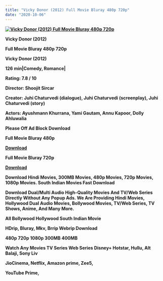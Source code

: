 ```yaml
---
title: "Vicky Donor (2012) Full Movie Bluray 480p 720p"
date: "2020-10-06"
---
```


[**![Vicky Donor (2012) Full Movie Bluray 480p 720p ](https://1.bp.blogspot.com/-TjACgxXbVog/XyrMivsZQ6I/AAAAAAAAEOE/8WO9U8tgzC0tpbw-v5286ddgIzMtqDdbACLcBGAsYHQ/s1600/vickydoner.webp "Vicky Donor (2012) Full Movie Bluray 480p 720p ")**](https://1.bp.blogspot.com/-TjACgxXbVog/XyrMivsZQ6I/AAAAAAAAEOE/8WO9U8tgzC0tpbw-v5286ddgIzMtqDdbACLcBGAsYHQ/s1600/vickydoner.webp)

 **Vicky Donor (2012)**

**Full Movie Bluray 480p 720p** 

**Vicky Donor (2012)**

**126 min|Comedy, Romance|**

**Rating: 7.8 / 10** 

**Director: Shoojit Sircar**

**Creator: Juhi Chaturvedi (dialogue), Juhi Chaturvedi (screenplay), Juhi Chaturvedi (story)**

**Actors: Ayushmann Khurrana, Yami Gautam, Annu Kapoor, Dolly Ahluwalia**

**Please Off Ad Block Download**

 **Full Movie Bluray 480p** 

**[Download](https://myglinks.xyz/8510)** 

 **Full Movie Bluray 720p** 

**[Download](https://myglinks.xyz/8511)** 

 **Download Hindi Movies, 300MB Movies, 480p Movies, 720p Movies, 1080p Movies. South Indian Movies Fast Download**

**Download Dual/Multi Audio High-Quality Movies And TV/Web Series Directly Without Any Popup Ads. We Are Providing Hindi Movies, Hollywood Dual Audio Movies, Bollywood Movies, TV/Web Series, TV Shows, Anime, And Many More.**

**All Bollywood Hollywood South Indian Movie**

**HDrip, Bluray, Mkv, Brrip Webrip Download**

**480p 720p 1080p 300MB 400MB** 

**Watch Any Movies TV Series Web Series Disney+ Hotstar, Hullu, Alt Balaji, Sony Liv**

**JioCinema, Netflix, Amazon prime, Zee5,**

**YouTube Prime,**
